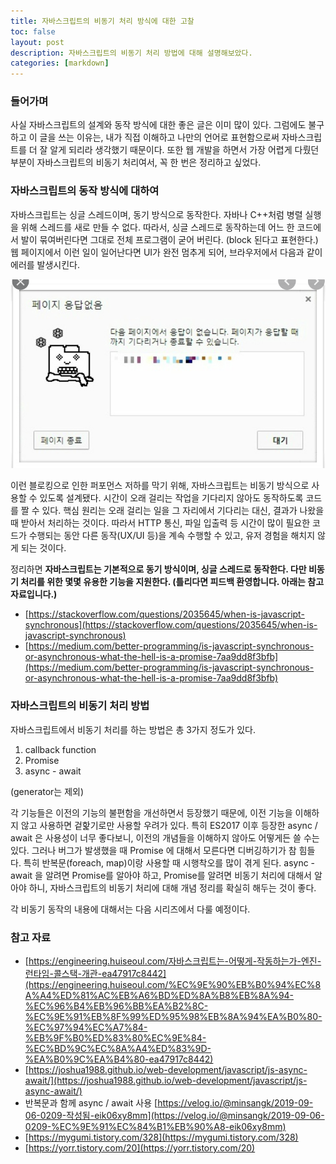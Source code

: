 ```yaml
---
title: 자바스크립트의 비동기 처리 방식에 대한 고찰
toc: false
layout: post
description: 자바스크립트의 비동기 처리 방법에 대해 설명해보았다.
categories: [markdown]
---
```


### 들어가며

사실 자바스크립트의 설계와 동작 방식에 대한 좋은 글은 이미 많이 있다. 그럼에도 불구하고 이 글을 쓰는 이유는, 내가 직접 이해하고 나만의 언어로 표현함으로써 자바스크립트를 더 잘 알게 되리라 생각했기 때문이다. 또한 웹 개발을 하면서 가장 어렵게 다뤘던 부분이 자바스크립트의 비동기 처리여서, 꼭 한 번은  정리하고 싶었다. 

### 자바스크립트의 동작 방식에 대하여

자바스크립트는 싱글 스레드이며, 동기 방식으로 동작한다. 자바나 C++처럼 병렬 실행을 위해 스레드를 새로 만들 수 없다. 따라서, 싱글 스레드로 동작하는데 어느 한 코드에서 발이 묶여버린다면 그대로 전체 프로그램이 굳어 버린다. (block 된다고 표현한다.) 웹 페이지에서 이런 일이 일어난다면 UI가 완전 멈추게 되어, 브라우저에서 다음과 같이 에러를 발생시킨다.

![erroruxui](media/erroruxui.png)

이런 블로킹으로 인한 퍼포먼스 저하를 막기 위해, 자바스크립트는 비동기 방식으로 사용할 수 있도록 설계됐다. 시간이 오래 걸리는 작업을 기다리지 않아도 동작하도록 코드를 짤 수 있다. 핵심 원리는 오래 걸리는 일을 그 자리에서 기다리는 대신, 결과가 나왔을 때 받아서 처리하는 것이다.  따라서 HTTP 통신, 파일 입출력 등 시간이 많이 필요한 코드가 수행되는 동안 다른 동작(UX/UI 등)을 계속 수행할 수 있고, 유저 경험을 해치지 않게 되는 것이다.

정리하면 **자바스크립트는 기본적으로 동기 방식이며, 싱글 스레드로 동작한다. 다만 비동기 처리를 위한 몇몇 유용한 기능을 지원한다. (틀리다면 피드백 환영합니다. 아래는 참고자료입니다.)**

- [https://stackoverflow.com/questions/2035645/when-is-javascript-synchronous](https://stackoverflow.com/questions/2035645/when-is-javascript-synchronous)
- [https://medium.com/better-programming/is-javascript-synchronous-or-asynchronous-what-the-hell-is-a-promise-7aa9dd8f3bfb](https://medium.com/better-programming/is-javascript-synchronous-or-asynchronous-what-the-hell-is-a-promise-7aa9dd8f3bfb)

### 자바스크립트의 비동기 처리 방법

자바스크립트에서 비동기 처리를 하는 방법은 총 3가지 정도가 있다.

1. callback function
2. Promise
3. async - await

(generator는 제외)

각 기능들은 이전의 기능의 불편함을 개선하면서 등장했기 때문에, 이전 기능을 이해하지 않고 사용하면 겉핥기로만 사용할 우려가 있다. 특히 ES2017 이후 등장한 async / await 은 사용성이 너무 좋다보니, 이전의 개념들을 이해하지 않아도 어떻게든 쓸 수는 있다. 그러나 버그가 발생했을 때 Promise 에 대해서 모른다면 디버깅하기가 참 힘들다. 특히 반복문(foreach, map)이랑 사용할 때 시행착오를 많이 겪게 된다. async - await 을 알려면 Promise를 알아야 하고, Promise를 알려면 비동기 처리에 대해서 알아야 하니, 자바스크립트의 비동기 처리에 대해 개념 정리를 확실히 해두는 것이 좋다.

각 비동기 동작의 내용에 대해서는 다음 시리즈에서 다룰 예정이다. 

### 참고 자료

- [https://engineering.huiseoul.com/자바스크립트는-어떻게-작동하는가-엔진-런타임-콜스택-개관-ea47917c8442](https://engineering.huiseoul.com/%EC%9E%90%EB%B0%94%EC%8A%A4%ED%81%AC%EB%A6%BD%ED%8A%B8%EB%8A%94-%EC%96%B4%EB%96%BB%EA%B2%8C-%EC%9E%91%EB%8F%99%ED%95%98%EB%8A%94%EA%B0%80-%EC%97%94%EC%A7%84-%EB%9F%B0%ED%83%80%EC%9E%84-%EC%BD%9C%EC%8A%A4%ED%83%9D-%EA%B0%9C%EA%B4%80-ea47917c8442)
- [https://joshua1988.github.io/web-development/javascript/js-async-await/](https://joshua1988.github.io/web-development/javascript/js-async-await/)
- 반복문과 함께 async / await 사용 [https://velog.io/@minsangk/2019-09-06-0209-작성됨-eik06xy8mm](https://velog.io/@minsangk/2019-09-06-0209-%EC%9E%91%EC%84%B1%EB%90%A8-eik06xy8mm)
- [https://mygumi.tistory.com/328](https://mygumi.tistory.com/328)
- [https://yorr.tistory.com/20](https://yorr.tistory.com/20)